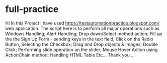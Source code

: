 # full-practice
Hi 
In this Project i have used https://testautomationpractice.blogspot.com/ web application.
The script here is to perform all major operations such as
Windows Handling; Alert Handling; Drop down/Select method action; 
Fill up the the Sign Up Form - sending keys in the text field, Click on the Radio Button,
Selecting the Checkbox; Drag and Drop objects & Images; Double Click;
Performing slide operation on the slider; Mouse Hover Action using ActionChain method;
Handling HTML Table Etc...
Thank you
...
